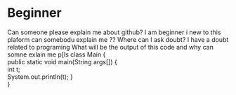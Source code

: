 # Beginner
Can someone please explain me about github? I am beginner i new to this plaform can somebodu explain me ??
Where can I ask doubt?
I have a doubt related to programing 
What will be the output of this code and why can somne exlain me p[ls
class Main {   
   public static void main(String args[]) {      
         int t;      
         System.out.println(t); 
    }   
}
